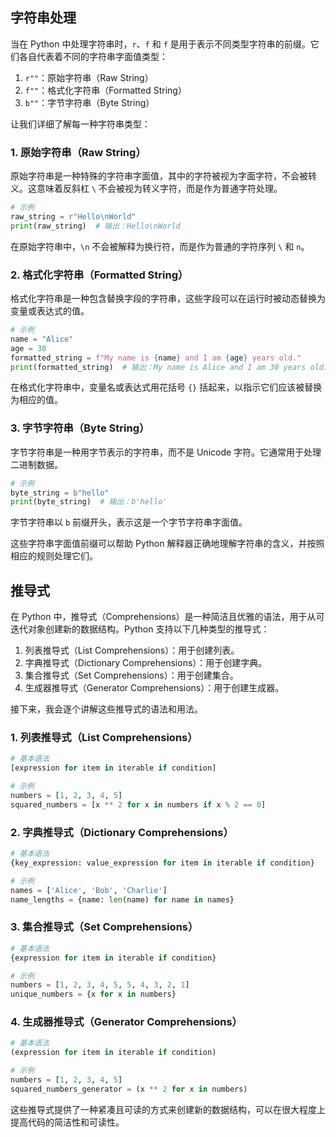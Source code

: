 ## 字符串处理
当在 Python 中处理字符串时，`r`、`f` 和 `f` 是用于表示不同类型字符串的前缀。它们各自代表着不同的字符串字面值类型：

1. `r""`：原始字符串（Raw String）
2. `f""`：格式化字符串（Formatted String）
3. `b""`：字节字符串（Byte String）

让我们详细了解每一种字符串类型：

### 1. 原始字符串（Raw String）

原始字符串是一种特殊的字符串字面值，其中的字符被视为字面字符，不会被转义。这意味着反斜杠 `\` 不会被视为转义字符，而是作为普通字符处理。

```python
# 示例
raw_string = r"Hello\nWorld"
print(raw_string)  # 输出：Hello\nWorld
```

在原始字符串中，`\n` 不会被解释为换行符，而是作为普通的字符序列 `\` 和 `n`。

### 2. 格式化字符串（Formatted String）

格式化字符串是一种包含替换字段的字符串，这些字段可以在运行时被动态替换为变量或表达式的值。

```python
# 示例
name = "Alice"
age = 30
formatted_string = f"My name is {name} and I am {age} years old."
print(formatted_string)  # 输出：My name is Alice and I am 30 years old.
```

在格式化字符串中，变量名或表达式用花括号 `{}` 括起来，以指示它们应该被替换为相应的值。

### 3. 字节字符串（Byte String）

字节字符串是一种用字节表示的字符串，而不是 Unicode 字符。它通常用于处理二进制数据。

```python
# 示例
byte_string = b"hello"
print(byte_string)  # 输出：b'hello'
```

字节字符串以 `b` 前缀开头，表示这是一个字节字符串字面值。

这些字符串字面值前缀可以帮助 Python 解释器正确地理解字符串的含义，并按照相应的规则处理它们。

## 推导式

在 Python 中，推导式（Comprehensions）是一种简洁且优雅的语法，用于从可迭代对象创建新的数据结构。Python 支持以下几种类型的推导式：

1. 列表推导式（List Comprehensions）：用于创建列表。
2. 字典推导式（Dictionary Comprehensions）：用于创建字典。
3. 集合推导式（Set Comprehensions）：用于创建集合。
4. 生成器推导式（Generator Comprehensions）：用于创建生成器。

接下来，我会逐个讲解这些推导式的语法和用法。

### 1. 列表推导式（List Comprehensions）

```python
# 基本语法
[expression for item in iterable if condition]

# 示例
numbers = [1, 2, 3, 4, 5]
squared_numbers = [x ** 2 for x in numbers if x % 2 == 0]
```

### 2. 字典推导式（Dictionary Comprehensions）

```python
# 基本语法
{key_expression: value_expression for item in iterable if condition}

# 示例
names = ['Alice', 'Bob', 'Charlie']
name_lengths = {name: len(name) for name in names}
```

### 3. 集合推导式（Set Comprehensions）

```python
# 基本语法
{expression for item in iterable if condition}

# 示例
numbers = [1, 2, 3, 4, 5, 5, 4, 3, 2, 1]
unique_numbers = {x for x in numbers}
```

### 4. 生成器推导式（Generator Comprehensions）

```python
# 基本语法
(expression for item in iterable if condition)

# 示例
numbers = [1, 2, 3, 4, 5]
squared_numbers_generator = (x ** 2 for x in numbers)
```

这些推导式提供了一种紧凑且可读的方式来创建新的数据结构，可以在很大程度上提高代码的简洁性和可读性。